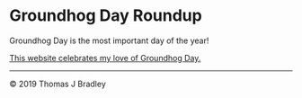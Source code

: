 # Groundhog Day Roundup

Groundhog Day is the most important day of the year!

[This website celebrates my love of Groundhog Day.](https://groundhogdayroundup.ca)

---

© 2019 Thomas J Bradley
